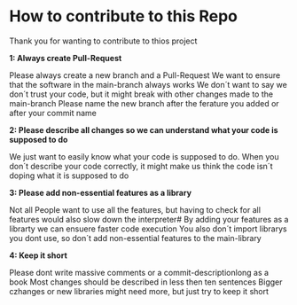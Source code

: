 # How to contribute to this Repo
Thank you for wanting to contribute to thios project


**1: Always create Pull-Request**

Please always create a new  branch and a Pull-Request
We want to ensure that the software in the main-branch always works
We don´t want to say we don´t trust your code, but it might break with other changes made to the main-branch
Please name the new branch after the ferature you added or after your commit name


**2: Please describe all changes so we can understand what your code is supposed to do**

We just want to easily know what your code is supposed to do.
When you don´t describe your code correctly, it might make us think the code isn´t doping what it is supposed to do


**3: Please add non-essential features as a library**

Not all People want to use all the features, but having to check for all features would also slow down the interpreter#
By adding your features as a librarty we can ensuere faster code execution
You also don´t import librarys you dont use, so don´t add non-essential features to the main-library


**4: Keep it short**

Please dont write massive comments or a commit-descriptionlong as a book
Most changes should be described in less then ten sentences
Bigger czhanges or new libraries might need more, but just try to keep it short
